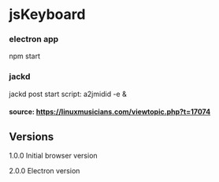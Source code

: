 # jsKeyboard



### electron app

npm start



### jackd

jackd post start script: a2jmidid -e &

#### source: https://linuxmusicians.com/viewtopic.php?t=17074



## Versions

1.0.0
Initial browser version

2.0.0
Electron version

